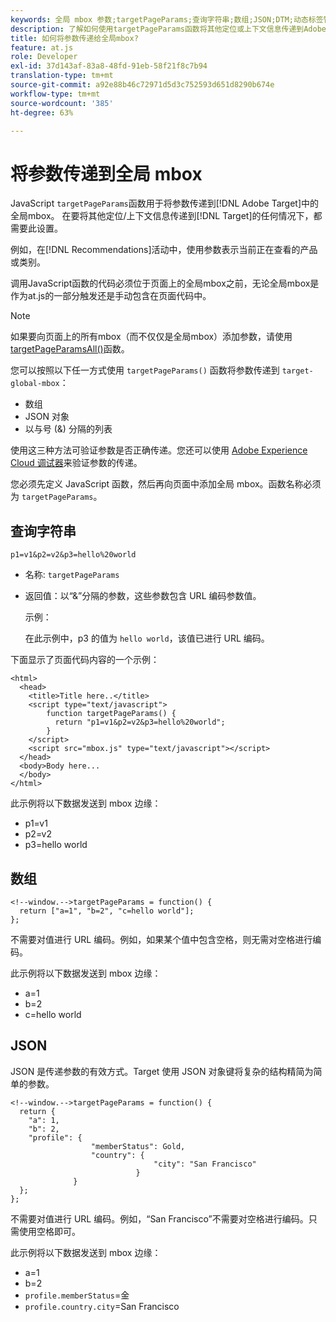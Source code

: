 ```yaml
---
keywords: 全局 mbox 参数;targetPageParams;查询字符串;数组;JSON;DTM;动态标签管理
description: 了解如何使用targetPageParams函数将其他定位或上下文信息传递到Adobe [!DNL Target] 全局mbox。
title: 如何将参数传递给全局mbox?
feature: at.js
role: Developer
exl-id: 37d143af-83a8-48fd-91eb-58f21f8c7b94
translation-type: tm+mt
source-git-commit: a92e88b46c72971d5d3c752593d651d8290b674e
workflow-type: tm+mt
source-wordcount: '385'
ht-degree: 63%

---
```


# 将参数传递到全局 mbox

JavaScript `targetPageParams`函数用于将参数传递到[!DNL Adobe Target]中的全局mbox。 在要将其他定位/上下文信息传递到[!DNL Target]的任何情况下，都需要此设置。

例如，在[!DNL Recommendations]活动中，使用参数表示当前正在查看的产品或类别。

调用JavaScript函数的代码必须位于页面上的全局mbox之前，无论全局mbox是作为at.js的一部分触发还是手动包含在页面代码中。

>[!NOTE]
>
>如果要向页面上的所有mbox（而不仅仅是全局mbox）添加参数，请使用[targetPageParamsAll()](/help/c-implementing-target/c-implementing-target-for-client-side-web/targetpageparamsall.md)函数。

您可以按照以下任一方式使用 `targetPageParams()` 函数将参数传递到 `target-global-mbox`：

* 数组
* JSON 对象
* 以与号 (&amp;) 分隔的列表

使用这三种方法可验证参数是否正确传递。您还可以使用 [Adobe Experience Cloud 调试器](https://experienceleague.adobe.com/docs/debugger/using/experience-cloud-debugger.html)来验证参数的传递。

您必须先定义 JavaScript 函数，然后再向页面中添加全局 mbox。函数名称必须为 `targetPageParams`。

## 查询字符串

```
p1=v1&p2=v2&p3=hello%20world
```

* 名称: `targetPageParams`
* 返回值：以“&amp;”分隔的参数，这些参数包含 URL 编码参数值。

   示例：

   在此示例中，p3 的值为 `hello world`，该值已进行 URL 编码。

下面显示了页面代码内容的一个示例：

```
<html> 
  <head> 
    <title>Title here..</title> 
    <script type="text/javascript"> 
        function targetPageParams() { 
          return "p1=v1&p2=v2&p3=hello%20world";
        } 
    </script> 
    <script src="mbox.js" type="text/javascript"></script> 
  </head> 
  <body>Body here... 
  </body> 
</html>
```

此示例将以下数据发送到 mbox 边缘：

* p1=v1
* p2=v2
* p3=hello world

## 数组

```
<!--window.-->targetPageParams = function() { 
  return ["a=1", "b=2", "c=hello world"]; 
}; 
```

不需要对值进行 URL 编码。例如，如果某个值中包含空格，则无需对空格进行编码。

此示例将以下数据发送到 mbox 边缘：

* a=1
* b=2
* c=hello world

## JSON

JSON 是传递参数的有效方式。Target 使用 JSON 对象键将复杂的结构精简为简单的参数。

```
<!--window.-->targetPageParams = function() { 
  return { 
    "a": 1, 
    "b": 2, 
    "profile": { 
                  "memberStatus": Gold, 
                  "country": { 
                                "city": "San Francisco" 
                            } 
              } 
  }; 
}; 
```

不需要对值进行 URL 编码。例如，“San Francisco”不需要对空格进行编码。只需使用空格即可。

此示例将以下数据发送到 mbox 边缘：

* a=1
* b=2
* `profile.memberStatus`=金
* `profile.country.city`=San Francisco
